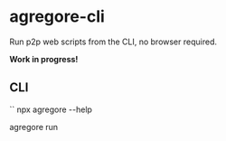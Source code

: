 # agregore-cli

Run  p2p web scripts from the CLI, no browser required.

**Work in progress!**

## CLI

``
npx agregore --help

agregore run <script> [...opts]
agregore eval "Some code" [...opts]

--no-https: Disable loading scripts from HTTPS
--no-http:  Disable loading scripts from HTTP
--no-ipfs: Disable loading scripts from IPFS
--no-hyper: Disable loading scripts from hypercore-protocol
--root: The root folder to persist data to (defaults to current folder)
--help: Show this text
```

```
npx agregore run hyper://blog.mauve.moe/example.js
```

## TODO:

- Use vm module to set up environment
- Inject browser APIs
	- Reuse as much as possible from existing [globals](https://nodejs.org/api/globals.html)
- Set up dynamic fetch map `<scheme> => fetch()`
- Wrap map with a `fetch()` API which can understand schemes
- Inject `fetch()` into VM
- Add custom linker which uses `fetch()`
- Register `http://` and `https://`
- Register `file://` protocol scheme, limit to local folder or below
- Register p2p protocol schemes (dynamic require?)
	- ipfs/ipns/ipld/pubsub
	- hyper
- Publish as downloadable binary
- Figure out import maps
